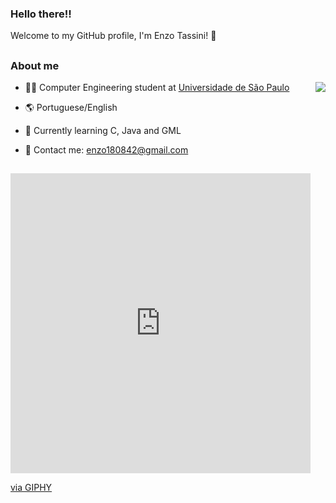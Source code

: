 ### Hello there!!

Welcome to my GitHub profile, I'm Enzo Tassini! :space_invader:

##

### About me

<img src="https://github-readme-stats.vercel.app/api/top-langs/?username=Enzo-Tssn&layout=compact&theme=midnight-purple" align="right"> 

- 👨‍🎓 Computer Engineering student at [Universidade de São Paulo](https://www5.usp.br/)

- 🌎 Portuguese/English

- 📝 Currently learning C, Java and GML

- 📧 Contact me: enzo180842@gmail.com


##

<iframe src="https://giphy.com/embed/xThuWu82QD3pj4wvEQ" width="480" height="480" frameBorder="0" class="giphy-embed" allowFullScreen></iframe><p><a href="https://giphy.com/gifs/xThuWu82QD3pj4wvEQ">via GIPHY</a></p>
